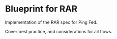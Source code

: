 # Blueprint for RAR

Implementation of the RAR spec for Ping Fed. 

Cover best practice, and considerations for all flows. 


